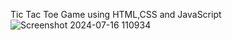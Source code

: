 Tic Tac Toe Game using HTML,CSS and JavaScript
![Screenshot 2024-07-16 110934](https://github.com/user-attachments/assets/ebadfd33-abbe-4acf-9f66-d3a3a804266f)
